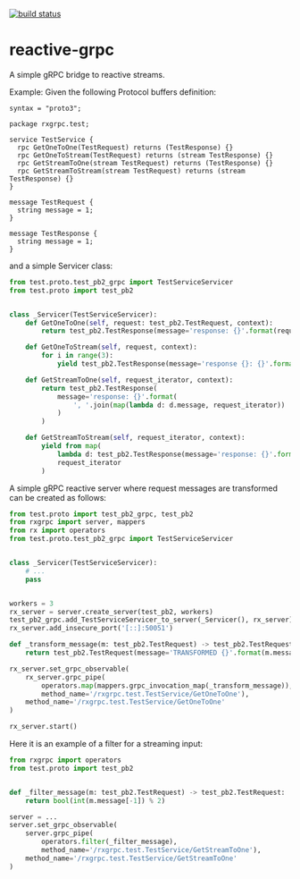 [![build status](https://img.shields.io/travis/fcracker79/reactive-grpc/master.svg?style=flat-square)](https://travis-ci.org/fcracker79/reactive-grpc)

# reactive-grpc
A simple gRPC bridge to reactive streams.


Example: Given the following Protocol buffers definition:

```
syntax = "proto3";

package rxgrpc.test;

service TestService {
  rpc GetOneToOne(TestRequest) returns (TestResponse) {}
  rpc GetOneToStream(TestRequest) returns (stream TestResponse) {}
  rpc GetStreamToOne(stream TestRequest) returns (TestResponse) {}
  rpc GetStreamToStream(stream TestRequest) returns (stream TestResponse) {}
}

message TestRequest {
  string message = 1;
}

message TestResponse {
  string message = 1;
}
```

and a simple Servicer class:
```python
from test.proto.test_pb2_grpc import TestServiceServicer
from test.proto import test_pb2


class _Servicer(TestServiceServicer):
    def GetOneToOne(self, request: test_pb2.TestRequest, context):
        return test_pb2.TestResponse(message='response: {}'.format(request.message))

    def GetOneToStream(self, request, context):
        for i in range(3):
            yield test_pb2.TestResponse(message='response {}: {}'.format(i, request.message))

    def GetStreamToOne(self, request_iterator, context):
        return test_pb2.TestResponse(
            message='response: {}'.format(
                ', '.join(map(lambda d: d.message, request_iterator))
            )
        )

    def GetStreamToStream(self, request_iterator, context):
        yield from map(
            lambda d: test_pb2.TestResponse(message='response: {}'.format(d.message)),
            request_iterator
        )
```
A simple gRPC reactive server where request messages are transformed can be created as follows:

```python
from test.proto import test_pb2_grpc, test_pb2
from rxgrpc import server, mappers
from rx import operators
from test.proto.test_pb2_grpc import TestServiceServicer


class _Servicer(TestServiceServicer):
    # ...
    pass


workers = 3
rx_server = server.create_server(test_pb2, workers)
test_pb2_grpc.add_TestServiceServicer_to_server(_Servicer(), rx_server)
rx_server.add_insecure_port('[::]:50051')

def _transform_message(m: test_pb2.TestRequest) -> test_pb2.TestRequest:
    return test_pb2.TestRequest(message='TRANSFORMED {}'.format(m.message))

rx_server.set_grpc_observable(
    rx_server.grpc_pipe(
        operators.map(mappers.grpc_invocation_map(_transform_message)),
        method_name='/rxgrpc.test.TestService/GetOneToOne'),
    method_name='/rxgrpc.test.TestService/GetOneToOne'
)

rx_server.start()

```

Here it is an example of a filter for a streaming input:

```python
from rxgrpc import operators
from test.proto import test_pb2


def _filter_message(m: test_pb2.TestRequest) -> test_pb2.TestRequest:
    return bool(int(m.message[-1]) % 2)

server = ...
server.set_grpc_observable(
    server.grpc_pipe(
        operators.filter(_filter_message),
        method_name='/rxgrpc.test.TestService/GetStreamToOne'),
    method_name='/rxgrpc.test.TestService/GetStreamToOne'
)
```